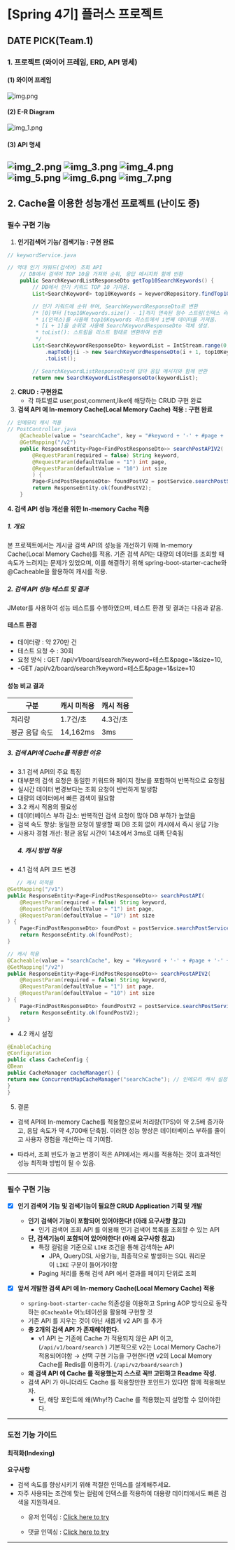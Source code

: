 # [Spring 4기] 플러스 프로젝트
## DATE PICK(Team.1)

### 1. 프로젝트 (와이어 프레임, ERD, API 명세)
#### (1) 와이어 프레임
![img.png](img/img.png)
#### (2) E-R Diagram
![img_1.png](img/img_1.png)
#### (3) API 명세
![img_2.png](img/img_2.png)
![img_3.png](img/img_3.png)
![img_4.png](img/img_4.png)
![img_5.png](img/img_5.png)
![img_6.png](img/img_6.png)
![img_7.png](img/img_7.png)
---
## 2. Cache을 이용한 성능개선 프로젝트 (난이도 중)
### 필수 구현 기능
1. **인기검색어 기능/ 검색기능 : 구현 완료**
```java
// keywordService.java

// 역대 인기 키워드(검색어) 조회 API
	// DB에서 검색어 TOP 10을 가져와 순위, 응답 메시지와 함께 반환
	public SearchKeywordListResponseDto getTop10SearchKeywords() {
		// DB에서 인기 키워드 TOP 10 가져옴.
		List<SearchKeyword> top10Keywords = keywordRepository.findTop10ByOrderByCountDesc();

		// 인기 키워드에 순위 부여, SearchKeywordResponseDto로 변환
		/* [0]부터 [top10Keywords.size() - 1]까지 연속된 정수 스트림(인덱스 리스트) 생성
		 * i(인덱스)를 사용해 top10Keywords 리스트에서 i번째 데이터를 가져옴.
		 * [i + 1]을 순위로 사용해 SearchKeywordResponseDto 객체 생성.
		 * toList(): 스트림을 리스트 형태로 변환하여 반환
		 */
		List<SearchKeywordResponseDto> keywordList = IntStream.range(0, top10Keywords.size())
			.mapToObj(i -> new SearchKeywordResponseDto(i + 1, top10Keywords.get(i)))
			.toList();

		// SearchKeywordListResponseDto에 답아 응답 메시지와 함께 반환
		return new SearchKeywordListResponseDto(keywordList);
```
2. **CRUD : 구현완료**
   - 각 파트별로 user,post,comment,like에 해당하는 CRUD 구현 완료
3. **검색 API 에 In-memory Cache(Local Memory Cache) 적용 : 구현 완료**
```java
// 인메모리 캐시 적용
// PostController.java
	@Cacheable(value = "searchCache", key = "#keyword + '-' + #page + '-' + #size")
	@GetMapping("/v2")
	public ResponseEntity<Page<FindPostResponseDto>> searchPostAPIV2(
		@RequestParam(required = false) String keyword,
		@RequestParam(defaultValue = "1") int page,
		@RequestParam(defaultValue = "10") int size
		) {
		Page<FindPostResponseDto> foundPostV2 = postService.searchPostService(keyword, page, size);
		return ResponseEntity.ok(foundPostV2);
	}
```

 **4. 검색 API 성능 개선을 위한 In-memory Cache 적용**
##### 1. 개요
 본 프로젝트에서는 게시글 검색 API의 성능을 개선하기 위해 In-memory Cache(Local Memory Cache)를 
  적용. 기존 검색 API는 대량의 데이터를 조회할 때 속도가 느려지는 문제가 있었으며, 
  이를 해결하기 위해 spring-boot-starter-cache와 @Cacheable을 활용하여 캐시를 적용.

##### 2. 검색 API 성능 테스트 및 결과

JMeter를 사용하여 성능 테스트를 수행하였으며, 테스트 환경 및 결과는 다음과 같음.


#### 테스트 환경
- 데이터량 : 약 270만 건
- 테스트 요청 수 : 30회
- 요청 방식 : GET /api/v1/board/search?keyword=테스트&page=1&size=10,
- -GET /api/v2/board/search?keyword=테스트&page=1&size=10

#### 성능 비교 결과
| 구분       | 캐시 미적용 | 캐시 적용 |
  |----------|--------|-------|
  | 처리량      | 1.7건/초   | 4.3건/초  |
  | 평균 응답 속도 | 14,162ms  | 3ms |

##### 3. 검색 API에 Cache를 적용한 이유
- 3.1 검색 API의 주요 특징
- 대부분의 검색 요청은 동일한 키워드와 페이지 정보를 포함하여 반복적으로 요청됨
- 실시간 데이터 변경보다는 조회 요청이 빈번하게 발생함
- 대량의 데이터에서 빠른 검색이 필요함
- 3.2 캐시 적용의 필요성
- 데이터베이스 부하 감소: 반복적인 검색 요청이 많아 DB 부하가 높았음
- 검색 속도 향상: 동일한 요청이 발생할 때 DB 조회 없이 캐시에서 즉시 응답 가능
- 사용자 경험 개선: 평균 응답 시간이 14초에서 3ms로 대폭 단축됨
  ##### 4. 캐시 방법 적용
- 4.1 검색 API 코드 변경
```java
   // 캐시 미적용
@GetMapping("/v1")
public ResponseEntity<Page<FindPostResponseDto>> searchPostAPI(
	@RequestParam(required = false) String keyword,
	@RequestParam(defaultValue = "1") int page,
	@RequestParam(defaultValue = "10") int size
) {
	Page<FindPostResponseDto> foundPost = postService.searchPostService(keyword, page, size);
	return ResponseEntity.ok(foundPost);
}

// 캐시 적용
@Cacheable(value = "searchCache", key = "#keyword + '-' + #page + '-' + #size")
@GetMapping("/v2")
public ResponseEntity<Page<FindPostResponseDto>> searchPostAPIV2(
	@RequestParam(required = false) String keyword,
	@RequestParam(defaultValue = "1") int page,
	@RequestParam(defaultValue = "10") int size
) {
	Page<FindPostResponseDto> foundPostV2 = postService.searchPostService(keyword, page, size);
	return ResponseEntity.ok(foundPostV2);
}
   ```
- 4.2 캐시 설정
```java
@EnableCaching
@Configuration
public class CacheConfig {
@Bean
public CacheManager cacheManager() {
return new ConcurrentMapCacheManager("searchCache"); // 인메모리 캐시 설정
}
}
   ```
5. 결론
- 검색 API에 In-memory Cache를 적용함으로써 처리량(TPS)이 약 2.5배 증가하고, 응답 속도가 약 4,700배 단축됨.
  이러한 성능 향상은 데이터베이스 부하를 줄이고 사용자 경험을 개선하는 데 기여함.

- 따라서, 조회 빈도가 높고 변경이 적은 API에서는 캐시를 적용하는 것이 효과적인 성능 최적화 방법이 될 수 있음.

---

### **필수 구현 기능**

- [x]  **인기 검색어 기능 및 검색기능이 필요한 CRUD Application 기획 및 개발**
    - **인기 검색어 기능이 포함되어 있어야한다! (아래 요구사항 참고)**
        - 인기 검색어 조회 API 를 이용해 인기 검색어 목록을 조회할 수 있는 API
    - **단, 검색기능이 포함되어 있어야한다! (아래 요구사항 참고)**
        - 특정 컬럼을 기준으로 `LIKE` 조건을 통해 검색하는 API
            - JPA, QueryDSL 사용가능, 최종적으로 발생하는 SQL 쿼리문이 `LIKE` 구문이 들어가야함
        - Paging 처리를 통해 검색 API 에서 결과를 페이지 단위로 조회

- [x]  **앞서 개발한 검색 API 에 In-memory Cache(Local Memory Cache) 적용**
    - `spring-boot-starter-cache`  의존성을 이용하고 Spring AOP 방식으로 동작하는 `@Cacheable`  어노테이션을 활용해 구현할 것
    - 기존 API 를 지우는 것이 아닌 새롭게 v2 API 를 추가
    - **총 2개의 검색 API 가 존재해야한다.**
        - v1 API 는 기존에 Cache 가 적용되지 않은 API 이고, (`/api/v1/board/search` )
          기본적으로 v2는 Local Memory Cache가 적용되어야함
          → 선택 구현 기능을 구현한다면 v2의 Local Memory Cache를 Redis를 이용하기.
          (`/api/v2/board/search` )
    - **왜 검색 API 에 Cache 를 적용했는지 스스로 꼭!! 고민하고 Readme 작성.**
    - 검색 API 가 아니더라도 Cache 를 적용할만한 포인트가 있다면 함께 적용해보자.
        - 단, 해당 포인트에 왜(Why!?) Cache 를 적용했는지 설명할 수 있어야한다.
      
---
### 도전 기능 가이드
#### 최적화(Indexing)
**요구사항**

- 검색 속도를 향상시키기 위해 적절한 인덱스를 설계해주세요.
- 자주 사용되는 조건에 맞는 컬럼에 인덱스를 적용하여 대용량 데이터에서도 빠른 검색을 지원하세요.
  - 유저 인덱싱 :
  [Click here to try](https://www.notion.so/teamsparta/DATE-PICK-Team-1-f795e00106e4436d8bf4cc2a0d82be0a?pvs=4#6dac0c89086c4cd494b166cf0c349161)

  - 댓글 인덱싱 :
   [Click here to try](https://www.notion.so/teamsparta/DATE-PICK-Team-1-f795e00106e4436d8bf4cc2a0d82be0a?pvs=4#03c940cc80524fb1ac5dff7efde7de1f)

    
---
